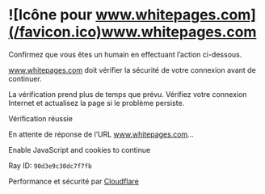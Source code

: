 # ![Icône pour www.whitepages.com](/favicon.ico)www.whitepages.com

Confirmez que vous êtes un humain en effectuant l’action ci-dessous.

www.whitepages.com doit vérifier la sécurité de votre connexion avant de
continuer.

La vérification prend plus de temps que prévu. Vérifiez votre connexion
Internet et actualisez la page si le problème persiste.

Vérification réussie

En attente de réponse de l’URL www.whitepages.com...

Enable JavaScript and cookies to continue

Ray ID: `90d3e9c30dc7f7fb`

Performance et sécurité par
[Cloudflare](https://www.cloudflare.com?utm_source=challenge&utm_campaign=l)

